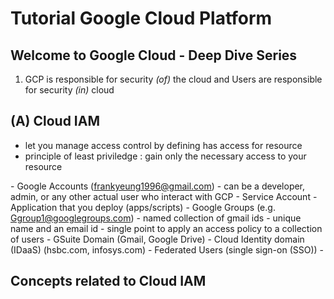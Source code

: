 # Tutorial Google Cloud Platform

Welcome to Google Cloud - Deep Dive Series
--------------------------------------------------------------------

1. GCP is responsible for security _(of)_ the cloud and Users are
responsible for security _(in)_ cloud

(A) Cloud IAM
-----------
- let you manage access control by defining <who> has 
  access for <which> resource
- principle of least priviledge : gain only the necessary access to 
  your resource
  
<Who> - Google Accounts (frankyeung1996@gmail.com)
          - can be a developer, admin, or any other actual
            user who interact with GCP
      - Service Account 
          - Application that you deploy (apps/scripts)
      - Google Groups (e.g. Ggroup1@googlegroups.com)
          - named collection of gmail ids
          - unique name and an email id
          - single point to apply an access policy to a 
            collection of users
      - GSuite Domain (Gmail, Google Drive)
      - Cloud Identity domain (IDaaS)  (hsbc.com, infosys.com)
      - Federated Users (single sign-on (SSO))
      - 
  
Concepts related to Cloud IAM
-----------
